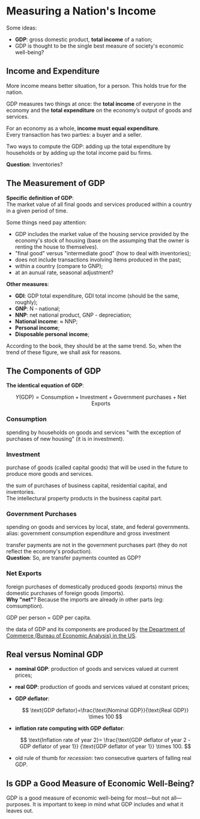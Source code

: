 # Measuring a Nation's Income

Some ideas:  
* **GDP**: gross domestic product, **total income** of a nation;
* GDP is thought to be the single best measure of society's economic well-being?

## Income and Expenditure

More income means better situation, for a person. This holds true for the
nation.

GDP measures two things at once: the **total income** of everyone in the economy
and the **total expenditure** on the economy’s output of goods and services.

For an economy as a whole, **income must equal expenditure**.  
Every transaction has two parties: a buyer and a seller.  

Two ways to compute the GDP: adding up the total expenditure by households or by
adding up the total income paid bu firms.

**Question**: Inventories?

## The Measurement of GDP

**Specific definition of GDP**:  
    The market value of all final goods and services produced within a country
    in a given period of time.

Some things need pay attention:  
* GDP includes the market value of the housing service provided by the economy's
stock of housing (base on the assumping that the owner is renting the house to
themselves).
* "final good" versus "intermediate good" (how to deal with inventories);
* does not include transactions involving items produced in the past;
* within a country (compare to GNP);
* at an aunual rate, seasonal adjustment?

**Other measures**:  
* **GDI**: GDP total expenditure, GDI total income
(should be the same, roughly);
* **GNP**: N - national;
* **NNP**: net national product, GNP - depreciation;
* **National income**: $\approx$ NNP;
* **Personal income**;
* **Disposable personal income**;

According to the book, they should be at the same trend. So, when the trend of
these figure, we shall ask for reasons.

## The Components of GDP

**The identical equation of GDP**:

$$
Y(\text{GDP}) = \text{Consumption} + \text{Investment} + \text{Government purchases} + \text{Net Exports}
$$

### Consumption

spending by households on goods and services "with the exception of purchases of
new housing" (it is in investment).

### Investment

purchase of goods (called capital goods) that will be used in the future to
produce more goods and services.

the sum of purchases of business capital, residential capital, and inventories.  
The intellectural property products in the business capital part.

### Government Purchases

spending on goods and services by local, state, and federal governments.  
alias: government consumption expenditure and gross investment  

transfer payments are not in the government purchases part (they do not reflect
the economy's production).  
**Question**: So, are transfer payments counted as GDP?

### Net Exports

foreign purchases of domestically produced goods (exports) minus the domestic
purchases of foreign goods (imports).  
**Why "net"**? Because the imports are already in other parts (eg: comsumption).

GDP per person = GDP per capita.

the data of GDP and its components are produced by [the Department of Commerce
(Bureau of Economic Analysis) in the US](https://www.bea.gov).

## Real versus Nominal GDP

* **nominal GDP**: production of goods and services valued at current prices;
* **real GDP**: production of goods and services valued at constant prices;

* **GDP deflator**:  

    $$
    \text{GDP deflator}=\frac{\text{Nominal GDP}}{\text{Real GDP}}
    \times 100
    $$

* **inflation rate computing with GDP deflator**:  

    $$
    \text{Inflation rate of year 2}=
    \frac{\text{GDP deflator of year 2 - GDP deflator of year 1}}
    {\text{GDP deflator of year 1}} \times 100.
    $$

* old rule of thumb for *recession*: two consecutive quarters of falling real
GDP.

## Is GDP a Good Measure of Economic Well-Being?
GDP is a good measure of economic well-being for most—but not all—purposes.
It is important to keep in mind what GDP includes and what it leaves out.
